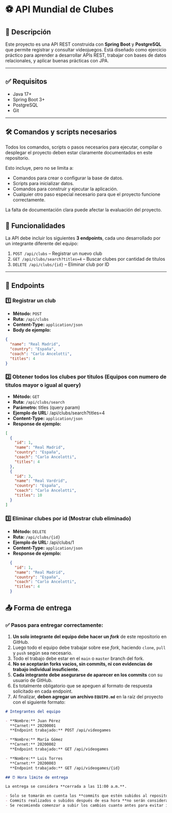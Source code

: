 # ⚽ API Mundial de Clubes

## 🧾 Descripción

Este proyecto es una API REST construida con **Spring Boot** y **PostgreSQL** que permite registrar y consultar videojuegos. Está diseñado como ejercicio práctico para aprender a desarrollar APIs REST, trabajar con bases de datos relacionales, y aplicar buenas prácticas con JPA.

---

## ✅ Requisitos

- Java 17+
- Spring Boot 3+
- PostgreSQL
- Git

---

## 🛠️ Comandos y scripts necesarios

Todos los comandos, scripts o pasos necesarios para ejecutar, compilar o desplegar el proyecto deben estar claramente documentados en este repositorio.

Esto incluye, pero no se limita a:

- Comandos para crear o configurar la base de datos.
- Scripts para inicializar datos.
- Comandos para construir y ejecutar la aplicación.
- Cualquier otro paso especial necesario para que el proyecto funcione correctamente.

La falta de documentación clara puede afectar la evaluación del proyecto.

## 📌 Funcionalidades

La API debe incluir los siguientes **3 endpoints**, cada uno desarrollado por un integrante diferente del equipo:

1. `POST /api/clubs` – Registrar un nuevo club  
2. `GET /api/clubs/search?titles=4` – Buscar clubes por cantidad de titulos
3. `DELETE /api/clubs/{id}` – Eliminar club por ID

---

## 🔁 Endpoints

### 1️⃣ Registrar un club

- **Método:** `POST`  
- **Ruta:** `/api/clubs`  
- **Content-Type:** `application/json`  
- **Body de ejemplo:**

```json
{
  "name": "Real Madrid",
  "country": "España",
  "coach": "Carlo Ancelotti",
  "titles": 4
}
```

### 2️⃣ Obtener todos los clubes por titulos (Equipos con numero de titulos mayor o igual al query)
- **Método:** `GET`  
- **Ruta:** `/api/clubs/search`
- **Parámetro:** titles (query param)
- **Ejemplo de URL:** /api/clubs/search?titles=4
- **Content-Type:** `application/json`  
- **Response de ejemplo:**

```json
[
  {
    "id": 1,
    "name": "Real Madrid",
    "country": "España",
    "coach": "Carlo Ancelotti",
    "titles": 4
  },
  {
    "id": 3,
    "name": "Real Vardrid",
    "country": "España",
    "coach": "Carlo Ancelotti",
    "titles": 10
  }
]

```

### 3️⃣  Eliminar clubes por id (Mostrar club eliminado)

- **Método:** `DELETE`  
- **Ruta:** `/api/clubs/{id}`
- **Ejemplo de URL:** /api/clubs/1
- **Content-Type:** `application/json`  
- **Response de ejemplo:**

```json
  {
    "id": 1,
    "name": "Real Madrid",
    "country": "España",
    "coach": "Carlo Ancelotti",
    "titles": 4
  }
```
## 📤 Forma de entrega

### ✅ Pasos para entregar correctamente:

1. **Un solo integrante del equipo debe hacer un _fork_** de este repositorio en GitHub.
2. Luego todo el equipo debe trabajar sobre ese _fork_, haciendo `clone`, `pull` y `push` según sea necesario.
3. Todo el trabajo debe estar en el `main` o `master` branch del fork.
4. **No se aceptarán forks vacíos, sin commits, ni con evidencias de trabajo individual insuficiente.**
5. **Cada integrante debe asegurarse de aparecer en los commits** con su usuario de GitHub.
6. Es totalmente obligatorio que se apeguen al formato de respuesta solicitado en cada endpoint.
7. Al finalizar, **deben agregar un archivo `EQUIPO.md`** en la raíz del proyecto con el siguiente formato:

```markdown
# Integrantes del equipo

- **Nombre:** Juan Pérez  
  **Carnet:** 20200001  
  **Endpoint trabajado:** POST /api/videogames

- **Nombre:** María Gómez  
  **Carnet:** 20200002  
  **Endpoint trabajado:** GET /api/videogames

- **Nombre:** Luis Torres  
  **Carnet:** 20200003  
  **Endpoint trabajado:** GET /api/videogames/{id}

## ⏰ Hora límite de entrega

La entrega se considera **cerrada a las 11:00 a.m.**.

- Solo se tomarán en cuenta los **commits que estén subidos al repositorio antes de las 9:00 a.m.**
- Commits realizados o subidos después de esa hora **no serán considerados**.
- Se recomienda comenzar a subir los cambios cuanto antes para evitar inconvenientes de último momento.
